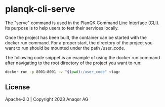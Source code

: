 planqk-cli-serve
==========

The "serve" command is used in the PlanQK Command Line Interface (CLI). Its purpose is to help users to test their services locally.

Once the project has been built, the container can be started with the docker run command. For a proper start, the directory of the project you want to run should be mounted under the path /user_code.

The following code snippet is an example of using the docker run command after navigating to the root directory of the project you want to run:

```bash
docker run -p 8001:8001 -v "$(pwd):/user_code" <tag>
```

## License

Apache-2.0 | Copyright 2023 Anaqor AG
